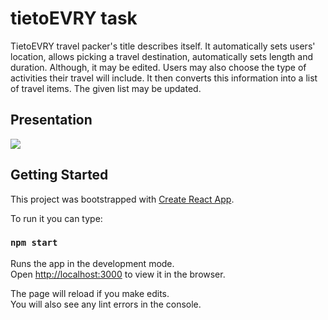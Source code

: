 # tietoEVRY task

TietoEVRY travel packer's title describes itself. 
It automatically sets users' location, allows picking a travel destination, automatically sets length and duration. 
Although, it may be edited.
Users may also choose the type of activities their travel will include. 
It then converts this information into a list of travel items. 
The given list may be updated. 

## Presentation 

![](https://user-images.githubusercontent.com/54981869/132219787-4641c9a3-74eb-469c-be15-a87a70939d71.gif)


## Getting Started

This project was bootstrapped with [Create React App](https://github.com/facebook/create-react-app).

To run it you can type:

### `npm start`

Runs the app in the development mode.\
Open [http://localhost:3000](http://localhost:3000) to view it in the browser.

The page will reload if you make edits.\
You will also see any lint errors in the console.
 
